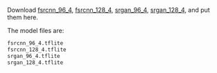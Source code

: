 Download 
[fsrcnn_96_4](https://drive.google.com/file/d/1sDpGqRdck909dCXcoAbraZBsqvKDZLfh/view?usp=sharing),
[fsrcnn_128_4](https://drive.google.com/file/d/1ASWHDhwewNnRr4jXQZBoGAAdzMmUYRga/view?usp=sharing),
[srgan_96_4](https://drive.google.com/file/d/1WLbsFWhlSWF2FPFSwu5e7WkpXvzv2TYc/view?usp=sharing),
[srgan_128_4](https://drive.google.com/file/d/1aZwhsLeXIEW4P62ncoDZ9dpsdaqG8Oym/view?usp=sharing),
and put them here.

The model files are:

```txt
fsrcnn_96_4.tflite
fsrcnn_128_4.tflite
srgan_96_4.tflite
srgan_128_4.tflite
```
